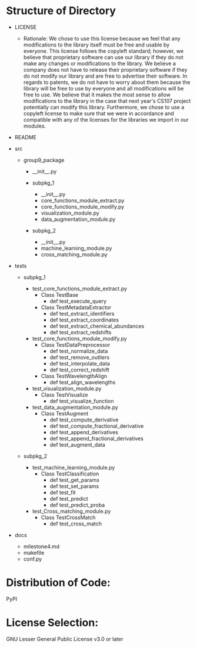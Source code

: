 # Structure of Directory

- LICENSE
	- Rationale: We chose to use this license because we feel that any modifications to the library itself must be free and usable by everyone. This license follows the copyleft standard; however, we believe that proprietary software can use our library if they do not make any changes or modifications to the library. We believe a company does not have to release their proprietary software if they do not modify our library and are free to advertise their software. In regards to patents, we do not have to worry about them because the library will be free to use by everyone and all modifications will be free to use. We believe that it makes the most sense to allow modifications to the library in the case that next year's CS107 project potentially can modify this library. Furthermore, we chose to use a copyleft license to make sure that we were in accordance and compatible with any of the licenses for the libraries we import in our modules.

- README

- src
	- group9_package
		- \_\_init\_\_.py

		- subpkg_1
			- \_\_init\_\_.py
			- core_functions_module_extract.py
			- core_functions_module_modify.py
			- visualization_module.py
			- data_augmentation_module.py

		- subpkg_2
			- \_\_init\_\_.py
			- machine_learning_module.py
			- cross_matching_module.py

- tests
	- subpkg_1
		- test_core_functions_module_extract.py
			- Class TestBase
				- def test_execute_query
			- Class TestMetadataExtractor
				- def test_extract_identifiers
				- def test_extract_coordinates	
				- def test_extract_chemical_abundances
				- def test_extract_redshifts
		- test_core_functions_module_modify.py
			- Class TestDataPreprocessor
				- def test_normalize_data
				- def test_remove_outliers
				- def test_interpolate_data
				- def test_correct_redshift
			- Class TestWavelengthAlign
				- def test_align_wavelengths
		-  test_visualization_module.py
			- Class TestVisualize
				- def test_visualize_function
		- test_data_augmentation_module.py
			- Class TestAugment
				- def test_compute_derivative
				- def test_compute_fractional_derivative
				- def test_append_derivatives
				- def test_append_fractional_derivatives
				- def test_augment_data

	- subpkg_2
		- test_machine_learning_module.py
			- Class TestClassification
				- def test_get_params
				- def test_set_params
				- def test_fit
				- def test_predict
				- def test_predict_proba
		- test_Cross_matching_module.py
			- Class TestCrossMatch
				- def test_cross_match

- docs
	- milestone4.md
	- makefile
	- conf.py

# Distribution of Code:
PyPI

# License Selection:
GNU Lesser General Public License v3.0 or later
